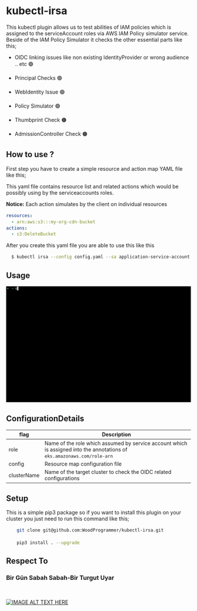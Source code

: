 # kubectl-irsa

This kubectl plugin allows us to test abilities of IAM policies which is assigned to the serviceAccount roles via AWS IAM Policy simulator service.
Beside of the IAM Policy Simulator it checks the other essential parts like this;

* OIDC linking issues like non existing IdentityProvider or wrong audience .. etc 🟢
* Principal Checks 🟢
* WebIdentity Issue 🟢
* Policy Simulator 🟢

* Thumbprint Check 🟠
* AdmissionController Check 🟠 

## How to use ?

First step you have to create a simple resource and action map YAML file like this;

This yaml file contains resource list and related actions which would be possibly using by the serviceaccounts roles.

<b>Notice:</b> Each action simulates by the client on individual resources

```yaml
resources:
  - arn:aws:s3:::my-org-cdn-bucket
actions:
  - s3:DeleteBucket

```

After you create this yaml file you are able to use this like this

```sh
  $ kubectl irsa --config config.yaml --sa application-service-account --namespace development
```

## Usage

<img src="./img/main.gif"></img>

## ConfigurationDetails

| flag | Description |
| --- | ----------- |
| role | Name of the role which assumed by service account which is assigned into the annotations of `eks.amazonaws.com/role-arn`  |
| config | Resource map configuration file |
| clusterName | Name of the target cluster to check the OIDC related configurations|

## Setup 

This is a simple pip3 package so if you want to install this plugin on your cluster you just need to run this command like this;

```sh
    git clone git@github.com:WoodProgrammer/kubectl-irsa.git

    pip3 install . --upgrade
```

## Respect To 

### Bir Gün Sabah Sabah-Bir Turgut Uyar

<br>

[![IMAGE ALT TEXT HERE](https://img.youtube.com/vi/BuaDTTH4718/0.jpg)](https://www.youtube.com/watch?v=BuaDTTH4718)

